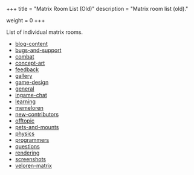 +++
title = "Matrix Room List (Old)"
description = "Matrix room list (old)."

weight = 0
+++

List of individual matrix rooms.

* [blog-content](https://matrix.to/#/!TUeUnNhXpLle4RG2xY:conduit.rs?via=conduit.rs&via=matrix.org&via=tchncs.de)
* [bugs-and-support](https://matrix.to/#/!XE8JMjIKOzVcryA0kc:conduit.rs?via=conduit.rs&via=matrix.org&via=tchncs.de)
* [combat](https://matrix.to/#/!9oMfBzUKKXJwYUqjiI:conduit.rs?via=conduit.rs&via=matrix.org&via=tchncs.de)
* [concept-art](https://matrix.to/#/!NetxNBecO9k1we53Ht:conduit.rs?via=conduit.rs&via=matrix.org&via=tchncs.de)
* [feedback](https://matrix.to/#/!P1Sh2LHvYGwa6v3ctb:conduit.rs?via=conduit.rs&via=matrix.org&via=tchncs.de)
* [gallery](https://matrix.to/#/!W2fl6hLIO0eskJOLb4:conduit.rs?via=conduit.rs&via=matrix.org&via=tchncs.de)
* [game-design](https://matrix.to/#/!0weYn3J4b7s8KnjK6a:conduit.rs?via=conduit.rs&via=matrix.org&via=tchncs.de)
* [general](https://matrix.to/#/#veloren-general:fachschaften.org)
* [ingame-chat](https://matrix.to/#/#veloren-ingame-chat:conduit.rs?via=conduit.rs&via=matrix.org&via=tchncs.de)
* [learning](https://matrix.to/#/!aAoXnLMJ8bqu8atL6v:conduit.rs?via=conduit.rs&via=matrix.org&via=tchncs.de)
* [memeloren](https://matrix.to/#/!I3xIS5U5Bw46SVh8QE:conduit.rs?via=conduit.rs&via=matrix.org&via=tchncs.de)
* [new-contributors](https://matrix.to/#/!9ZU4EkxkW50V6zy3VD:conduit.rs?via=conduit.rs&via=matrix.org&via=tchncs.de)
* [offtopic](https://matrix.to/#/#veloren-offtopic:conduit.rs?via=conduit.rs&via=matrix.org&via=tchncs.de)
* [pets-and-mounts](https://matrix.to/#/!F9DycXsbOxyVYeCVqq:conduit.rs?via=conduit.rs&via=matrix.org&via=tchncs.de)
* [physics](https://matrix.to/#/#veloren-physics-dev:matrix.?via=conduit.rs&via=matrix.org&via=tchncs.de)
* [programmers](https://matrix.to/#/#veloren-programmers:fachschaften.org?via=conduit.rs&via=matrix.org&via=tchncs.de)
* [questions](https://matrix.to/#/!k0GMvdsQmNH25byvkH:conduit.rs?via=conduit.rs&via=matrix.org&via=tchncs.de)
* [rendering](https://matrix.to/#/!2DCWI5tKZm2LBGUE3z:conduit.rs?via=conduit.rs&via=matrix.org&via=tchncs.de)
* [screenshots](https://matrix.to/#/!O6c04BUro6MKWoY4Ga:conduit.rs?via=conduit.rs&via=matrix.org&via=tchncs.de)
* [veloren-matrix](https://matrix.to/#/#veloren-matrix:matrix.org?via=conduit.rs&via=matrix.org&via=tchncs.de)
